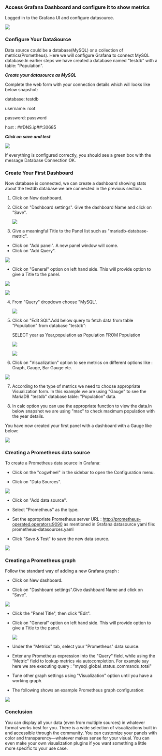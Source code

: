 
### Access Grafana Dashboard and configure it to show metrics

Logged in to the Grafana UI and configure datasource.

![](_images/dashboard.png)

### Configure Your DataSource

Data source could be a database(MySQL) or a collection of metrics(Prometheus).
Here we will configure Grafana to connect MySQL database.In earlier steps we have created a database named "testdb" with a table: "Population".

***Create your datasource as MySQL***

 Complete the web form with your connection details which will looks like below snapshot:
 
 database: testdb 
 
 username: root 
 
 password: password 
 
 host : ##DNS.ip##:30685 

***Click on save and test***

 ![](_images/mysql-datasource-connection.PNG)


If everything is configured correctly, you should see a green box with the message Database Connection OK.



### Create Your First Dashboard

Now database is connected, we can create a dashboard showing stats about the testdb database we are connected in the previous section.

1. Click on New dashboard.

2. Click on "Dashboard settings". Give the dashboard Name and click on "Save".

   ![](_images/rename-dashboard.png)

3. Give a meaningful Title to the Panel list such as "mariadb-database-metric".
  - Click on "Add panel". A new panel window will come.    
  - Click on "Add Query".  
   
  ![](_images/add-panel.png) 
  
  - Click on "General" option on left hand side. This will provide option to give a Title to the panel.
  
  ![](_images/general-option.png)
     
    
  ![](_images/panel-name.png)

4. From "Query" dropdown choose "MySQL".
    
   
   ![](_images/add-datasource-as-mysql.png)

5. Click on "Edit SQL".Add below query to fetch data from table "Population" from database "testdb":
   
   
   SELECT
     year as Year,population as Population
   FROM Population

   
   ![](_images/edit-sql.png)
   
  
   ![](_images/query-db-to-get-metrics.png)

6. Click on "Visualization" option to see metrics on different options like : Graph, Gauge, Bar Gauge etc.

  ![](_images/visualization.png)

7. According to the type of metrics we need to choose appropriate Visualization form. In this example we are using "Gauge" to see the MariaDB "testdb" database table:    "Population" data.

8. In calc option you can use the appropriate function to view the data.In below snapshot we are using "max" to check maximum population with the year details.

You have now created your first panel with a dashboard with a Gauge like below:


![](_images/mariadb-gauge-db-metrics-max-population.png)



### Creating a Prometheus data source

To create a Prometheus data source in Grafana:

- Click on the "cogwheel" in the sidebar to open the Configuration menu.

- Click on "Data Sources".

 ![](_images/prometheus-datasource-config-option.png)

- Click on "Add data source".

- Select "Prometheus" as the type.

- Set the appropriate Prometheus server URL : http://prometheus-operated.operators:9090 as mentioned in Grafana datasource yaml file: prometheus-datasources.yaml

- Click "Save & Test" to save the new data source.
  
  
 ![](_images/prometheus-datasource.PNG)
  

###  Creating a Prometheus graph

Follow the standard way of adding a new Grafana graph :

- Click on New dashboard.

- Click on "Dashboard settings".Give dashboard Name and click on "Save".

 ![](_images/Dashboard-name-setting.png)

- Click the "Panel Title", then click "Edit".

- Click on "General" option on left hand side. This will provide option to give a Title to the panel. 
   
      
  ![](_images/panel_list_name.png)


- Under the "Metrics" tab, select your "Prometheus" data source.


- Enter any Prometheus expression into the "Query" field, while using the "Metric" field to lookup metrics via autocompletion.
  For example say here we are executing query : "mysql_global_status_commands_total"  
  

- Tune other graph settings using "Visualization" option until you have a working graph.


- The following shows an example Prometheus graph configuration:

 ![](_images/metric-for-global-status-commands-total.png)


### Conclusion 
You can display all your data (even from multiple sources) in whatever format works best for you. There is a wide selection of visualizations built in and accessible through the community. You can customize your panels with color and transparency—whatever makes sense for your visual. You can even make your own visualization plugins if you want something a little more specific to your use case.


